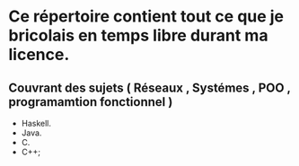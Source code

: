 # Ce répertoire contient tout ce que je bricolais en temps libre durant ma licence.
## Couvrant des sujets ( Réseaux , Systémes , POO , programamtion fonctionnel )
- Haskell.
- Java.
- C.
- C++;
